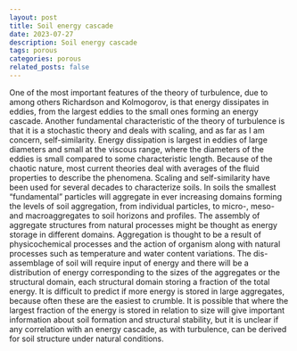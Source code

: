 ```yaml
---
layout: post
title: Soil energy cascade
date: 2023-07-27 
description: Soil energy cascade
tags: porous
categories: porous
related_posts: false
---
```


One of the most important features of the theory of turbulence, due to among others Richardson and Kolmogorov, is that energy dissipates in eddies, from the largest eddies to the small ones forming an energy cascade. Another fundamental characteristic of the theory of turbulence is that it is a stochastic theory and deals with scaling, and as far as I am concern, self-similarity. Energy dissipation is largest in eddies of large diameters and small at the viscous range, where the diameters of the eddies is small compared to some characteristic length. Because of the chaotic nature, most current theories deal with averages of the fluid properties to describe the phenomena. 
Scaling and self-similarity have been used for several decades to characterize soils. In soils the smallest “fundamental” particles will aggregate in ever increasing domains forming the levels of soil aggregation, from individual particles, to micro-, meso- and macroaggregates to soil horizons and profiles. The assembly of aggregate structures from natural processes might be thought as energy storage in different domains. Aggregation is thought to be a result of physicochemical processes and the action of organism along with natural processes such as temperature and water content variations. The dis-assemblage of soil will require input of energy and there will be a distribution of energy corresponding to the sizes of the aggregates or the structural domain, each structural domain storing a fraction of the total energy. It is difficult to predict if more energy is stored in large aggregates, because often these are the easiest to crumble. It is possible that where the largest fraction of the energy is stored in relation to size will give important information about soil formation and structural stability, but it is unclear if any correlation with an energy cascade, as with turbulence, can be derived for soil structure under natural conditions.  
